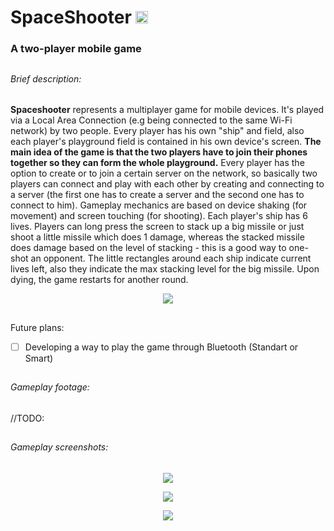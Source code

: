 # SpaceShooter <img src="http://i.imgur.com/em8F2oy.png" width="20" height = "20"> 
### A two-player mobile game

##

###### Brief description:
**Spaceshooter** represents a multiplayer game for mobile devices. It's played via a Local Area Connection (e.g being connected to the same Wi-Fi network) by two people. Every player has his own "ship" and field, also each player's playground field is contained in his own device's screen. **The main idea of the game is that the two players have to join their phones together so they can form the whole playground.** Every player has the option to create or to join a certain server on the network, so basically two players can connect and play with each other by creating and connecting to a server (the first one has to create a server and the second one has to connect to him). Gameplay
mechanics are based on device shaking (for movement) and screen touching (for shooting). Each player's ship has 6 lives. Players can long press the screen to stack up a big missile or just shoot a little missile which does 1 damage, whereas the stacked missile does damage based on the level of stacking - this is a good way to one-shot an opponent. The little rectangles around each ship indicate current lives left, 
also they indicate the max stacking level for the big missile. Upon dying, the game restarts for another round.
<p align="center">
  <img src = "http://i.imgur.com/nrXV6yF.png"/>
</p>

##

Future plans:
- [ ] Developing a way to play the game through Bluetooth (Standart or Smart)

##

###### Gameplay footage:
//TODO:

##

###### Gameplay screenshots:
<p align="center">
  <img src = "https://i.imgur.com/dIQDsEk.png"/>
</p>

<p align="center">
  <img src = "https://i.imgur.com/X3vqExh.png"/>
</p>

<p align="center">
  <img src = "https://i.imgur.com/Qj1gGFb.png"/>
</p>  